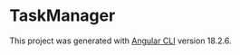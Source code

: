 # TaskManager

This project was generated with [Angular CLI](https://github.com/angular/angular-cli) version 18.2.6.


